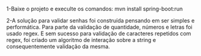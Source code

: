 1-Baixe o projeto e execulte os comandos:
	mvn install spring-boot:run
	
2-A solução para validar senhas foi construída pensando em ser simples e performática.
Para parte da validação de quantidade, números e letras foi usado regex. E sem sucesso para
validação de caracteres repetidos com regex, foi criado um algoritmo de interação sobre a string e
consequentemente validação da mesma.